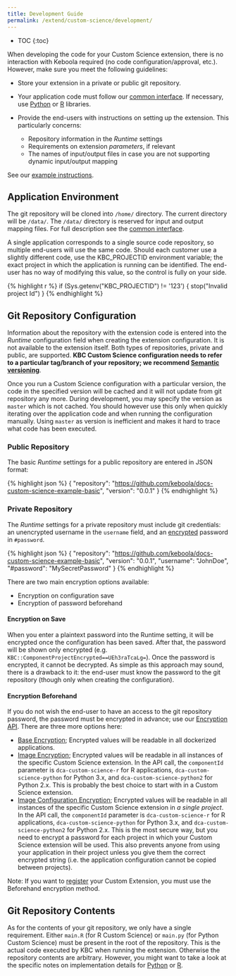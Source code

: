 ```yaml
---
title: Development Guide
permalink: /extend/custom-science/development/
---
```


* TOC
{:toc}

When developing the code for your Custom Science extension, there is no interaction with Keboola required (no code configuration/approval, etc.).
However, make sure you meet the following guidelines:

- Store your extension in a private or public git repository.
- Your application code must follow our [common interface](/extend/common-interface/).
If necessary, use [Python](/extend/custom-science/python/) or [R](/extend/custom-science/r/) libraries.
- Provide the end-users with instructions on setting up the extension. This particularly concerns:

  - Repository information in the *Runtime* settings
  - Requirements on extension *parameters*, if relevant
  - The names of input/output files in case you are not supporting dynamic input/output mapping

See our [example instructions](https://github.com/keboola/python-custom-application-text-splitter/blob/master/README.md).

## Application Environment
The git repository will be cloned into `/home/` directory. The current directory will be `/data/`.
The `/data/` directory is reserved for input and output mapping files. For full description see
the [common interface](/extend/common-interface/).

A single application corresponds to a single source code repository, so multiple end-users will use the
same code. Should each customer use a slightly different code, use the KBC_PROJECTID environment
variable; the exact project in which the application is running can be identified.
The end-user has no way of modifying this value, so the control is fully on your side.

{% highlight r %}
if (Sys.getenv("KBC_PROJECTID") != '123')  {
    stop("Invalid project Id")
}
{% endhighlight %}

## Git Repository Configuration

Information about the repository with the extension code is entered into the *Runtime* configuration field when
creating the extension configuration. It is not available to the extension itself. Both types of repositories, private
and public, are supported. **KBC Custom Science configuration needs to refer to a particular tag/branch of your repository;
we recommend [Semantic versioning](http://semver.org/)**.

Once you run a Custom Science configuration with a particular version, the code in the specified version will be cached and it
will not update from git repository any more.
During development, you may specify the version as `master` which is not cached. You should however use this only
when quickly iterating over the application code and when running the configuration manually. Using `master` as
version is inefficient and makes it hard to trace what code has been executed.

### Public Repository
The basic *Runtime* settings for a public repository are entered in JSON format:

{% highlight json %}
{
    "repository": "https://github.com/keboola/docs-custom-science-example-basic",
    "version": "0.0.1"
}
{% endhighlight %}

### Private Repository
The *Runtime* settings for a private repository must include git credentials: an unencrypted username in the
`username` field, and an [encrypted](/overview/encryption/) password in `#password`.

{% highlight json %}
{
    "repository": "https://github.com/keboola/docs-custom-science-example-basic",
    "version": "0.0.1",
    "username": "JohnDoe",
    "#password": "MySecretPassword"
}
{% endhighlight %}

There are two main encryption options available:

- Encryption on configuration save
- Encryption of password beforehand

#### Encryption on Save
When you enter a plaintext password into the Runtime setting, it will be encrypted once the configuration has been saved.
After that, the password will be shown only encrypted (e.g. `KBC::ComponentProjectEncrypted==UEh3raTcaLg=`).
Once the password is encrypted, it cannot be decrypted.
As simple as this approach may sound, there is a drawback to it:
the end-user must know the password to the git repository (though only when creating the configuration).

#### Encryption Beforehand
If you do not wish the end-user to have an access to the git repository password, the password must be encrypted in advance; use our
[Encryption API](/overview/encryption/). There are three more options here:

- [Base Encryption](/overview/encryption/#base-encryption); Encrypted values will be readable in all dockerized applications.
- [Image Encryption](/overview/encryption/#image-encryption); Encrypted values will be readable in all instances of the specific Custom Science extension.
 In the API call, the `componentId` parameter is `dca-custom-science-r` for R applications, `dca-custom-science-python` for Python 3.x, and `dca-custom-science-python2` for Python 2.x. This is probably the best choice to start with in a Custom Science extension.
- [Image Configuration Encryption](/overview/encryption/#image-configuration-encryption); Encrypted values will be readable in all instances of the specific Custom Science extension in *a single project*.
 In the API call, the `componentId` parameter is `dca-custom-science-r` for R applications, `dca-custom-science-python` for Python 3.x, and `dca-custom-science-python2` for Python 2.x. This is the most secure way,
 but you need to encrypt a password for each project in which your Custom Science extension will be used. This also prevents anyone from using your application in their project unless you give them the correct encrypted string (i.e. the application configuration cannot be copied between projects).

Note: If you want to [register](/extend/registration/) your Custom Extension, you must use the Beforehand encryption method.

## Git Repository Contents
As for the contents of your git repository, we only have a single requirement. Either `main.R` (for R Custom Science) or `main.py` (for Python Custom Science) must be present in the root of the repository.
This is the actual code executed by KBC when running the extension.
Otherwise the repository contents are arbitrary.
However, you might want to take a look at the specific notes on implementation details for [Python](/extend/custom-science/python/) or [R](/extend/custom-science/r/).

